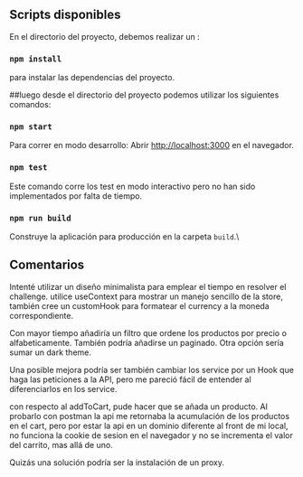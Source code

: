 ## Scripts disponibles


En el directorio del proyecto, debemos realizar un :

### `npm install`
para instalar las dependencias del proyecto.

##luego desde el directorio del proyecto podemos utilizar los siguientes comandos:

### `npm start`

Para correr en modo desarrollo:
Abrir [http://localhost:3000](http://localhost:3000) en el navegador.

### `npm test`

Este comando corre los test en modo interactivo pero no han sido implementados por falta de tiempo.

### `npm run build`

Construye la aplicación para producción en la carpeta `build`.\

## Comentarios

Intenté utilizar un diseño minimalista para emplear el tiempo en resolver el challenge.
utilice useContext para mostrar un manejo sencillo de la store,
también cree un customHook para formatear el currency a la moneda correspondiente.

Con mayor tiempo añadiría un filtro que ordene los productos por precio o alfabeticamente.
También podría añadirse un paginado.
Otra opción sería sumar un dark theme.

Una posible mejora podría ser también cambiar los service por un Hook que haga las peticiones a la API, pero me pareció fácil de entender al diferenciarlos en los service.

con respecto al addToCart, pude hacer que se añada un producto. Al probarlo con postman la api me retornaba la acumulación de los productos en el cart, pero por estar la api en un dominio diferente al front de mi local, no funciona la cookie de sesion en el navegador y no se incrementa el valor del carrito, mas allá de uno.

Quizás una solución podría ser la instalación de un proxy.

